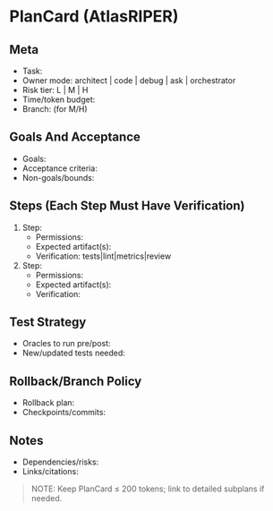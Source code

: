 # PlanCard (AtlasRIPER)

## Meta
- Task:
- Owner mode: architect | code | debug | ask | orchestrator
- Risk tier: L | M | H
- Time/token budget:
- Branch: (for M/H)

## Goals And Acceptance
- Goals:
- Acceptance criteria:
- Non-goals/bounds:

## Steps (Each Step Must Have Verification)
1) Step:
   - Permissions:
   - Expected artifact(s):
   - Verification: tests|lint|metrics|review
2) Step:
   - Permissions:
   - Expected artifact(s):
   - Verification:

## Test Strategy
- Oracles to run pre/post:
- New/updated tests needed:

## Rollback/Branch Policy
- Rollback plan:
- Checkpoints/commits:

## Notes
- Dependencies/risks:
- Links/citations:

> NOTE: Keep PlanCard ≤ 200 tokens; link to detailed subplans if needed.